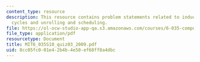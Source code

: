 ```yaml
---
content_type: resource
description: This resource contains problem statements related to induction variables,
  cycles and unrolling and scheduling.
file: https://ol-ocw-studio-app-qa.s3.amazonaws.com/courses/6-035-computer-language-engineering-spring-2010/8cc05fc001e42b4b4e50ef68ff8a4dbc_MIT6_035S10_quiz03_2009.pdf
file_type: application/pdf
resourcetype: Document
title: MIT6_035S10_quiz03_2009.pdf
uid: 8cc05fc0-01e4-2b4b-4e50-ef68ff8a4dbc
---
```

